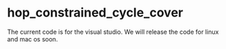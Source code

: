 # hop_constrained_cycle_cover


The current code is for the visual studio. We will release the code for linux and mac os soon.
